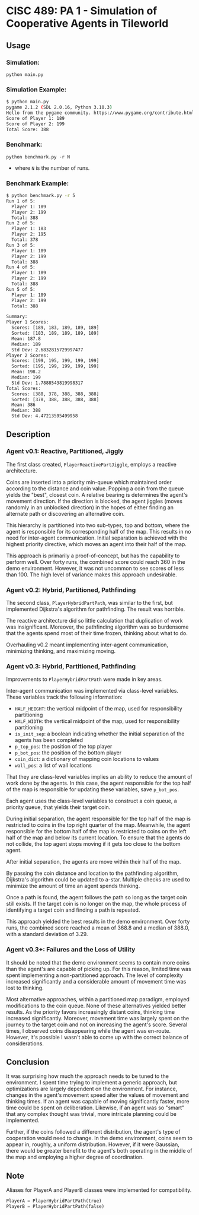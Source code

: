 # CISC 489: PA 1 - Simulation of Cooperative Agents in Tileworld

## Usage

### Simulation:

`python main.py`

### Simulation Example:

```bash
$ python main.py
pygame 2.1.2 (SDL 2.0.16, Python 3.10.3)
Hello from the pygame community. https://www.pygame.org/contribute.html
Score of Player 1: 189
Score of Player 2: 199
Total Score: 388
```

### Benchmark:

`python benchmark.py -r N`

- where `N` is the number of runs.

### Benchmark Example:

```bash
$ python benchmark.py -r 5
Run 1 of 5:
  Player 1: 189
  Player 2: 199
  Total: 388
Run 2 of 5:
  Player 1: 183
  Player 2: 195
  Total: 378
Run 3 of 5:
  Player 1: 189
  Player 2: 199
  Total: 388
Run 4 of 5:
  Player 1: 189
  Player 2: 199
  Total: 388
Run 5 of 5:
  Player 1: 189
  Player 2: 199
  Total: 388

Summary:
Player 1 Scores:
  Scores: [189, 183, 189, 189, 189]
  Sorted: [183, 189, 189, 189, 189]
  Mean: 187.8
  Median: 189
  Std Dev: 2.6832815729997477
Player 2 Scores:
  Scores: [199, 195, 199, 199, 199]
  Sorted: [195, 199, 199, 199, 199]
  Mean: 198.2
  Median: 199
  Std Dev: 1.7888543819998317
Total Scores:
  Scores: [388, 378, 388, 388, 388]
  Sorted: [378, 388, 388, 388, 388]
  Mean: 386
  Median: 388
  Std Dev: 4.47213595499958
```

## Description

### Agent v0.1: Reactive, Partitioned, Jiggly

The first class created, `PlayerReactivePartJiggle`, employs a reactive architecture.

Coins are inserted into a priority min-queue which maintained order according to the distance and coin value. Popping a coin from the queue yields the "best", closest coin. A relative bearing is determines the agent's movement direction. If the direction is blocked, the agent jiggles (moves randomly in an unblocked direction) in the hopes of either finding an alternate path or discovering an alternative coin.

This hierarchy is partitioned into two sub-types, top and bottom, where the agent is responsible for its corresponding half of the map. This results in no need for inter-agent communication. Initial separation is achieved with the highest priority directive, which moves an agent into their half of the map.

This approach is primarily a proof-of-concept, but has the capability to perform well. Over forty runs, the combined score could reach 360 in the demo environment. However, it was not uncommon to see scores of less than 100. The high level of variance makes this approach undesirable.

### Agent v0.2: Hybrid, Partitioned, Pathfinding

The second class, `PlayerHybridPartPath`, was similar to the first, but implemented Dijkstra's algorithm for pathfinding. The result was horrible.

The reactive architecture did so little calculation that duplication of work was insignificant. Moreover, the pathfinding algorithm was so burdensome that the agents spend most of their time frozen, thinking about what to do.

Overhauling v0.2 meant implementing inter-agent communication, minimizing thinking, and maximizing moving.

### Agent v0.3: Hybrid, Partitioned, Pathfinding

Improvements to `PlayerHybridPartPath` were made in key areas.

Inter-agent communication was implemented via class-level variables. These variables track the following information:

- `HALF_HEIGHT`: the vertical midpoint of the map, used for responsibility partitioning
- `HALF_WIDTH`: the vertical midpoint of the map, used for responsibility partitioning
- `is_init_sep`: a boolean indicating whether the initial separation of the agents has been completed
- `p_top_pos`: the position of the top player
- `p_bot_pos`: the position of the bottom player
- `coin_dict`: a dictionary of mapping coin locations to values
- `wall_pos`: a list of wall locations

That they are class-level variables implies an ability to reduce the amount of work done by the agents. In this case, the agent responsible for the top half of the map is responsible for updating these variables, save `p_bot_pos`.

Each agent uses the class-level variables to construct a coin queue, a priority queue, that yields their target coin.

During initial separation, the agent responsible for the top half of the map is restricted to coins in the top right quarter of the map. Meanwhile, the agent responsible for the bottom half of the map is restricted to coins on the left half of the map and below its current location. To ensure that the agents do not collide, the top agent stops moving if it gets too close to the bottom agent.

After initial separation, the agents are move within their half of the map.

By passing the coin distance and location to the pathfinding algorithm, Dijkstra's algorithm could be updated to a-star. Multiple checks are used to minimize the amount of time an agent spends thinking.

Once a path is found, the agent follows the path so long as the target coin still exists. If the target coin is no longer on the map, the whole process of identifying a target coin and finding a path is repeated.

This approach yielded the best results in the demo environment. Over forty runs, the combined score reached a mean of 368.8 and a median of 388.0, with a standard deviation of 3.29.

### Agent v0.3+: Failures and the Loss of Utility

It should be noted that the demo environment seems to contain more coins than the agent's are capable of picking up. For this reason, limited time was spent implementing a non-partitioned approach. The level of complexity increased significantly and a considerable amount of movement time was lost to thinking.

Most alternative approaches, within a partitioned map paradigm, employed modifications to the coin queue. None of these alternatives yielded better results. As the priority favors increasingly distant coins, thinking time increased significantly. Moreover, movement time was largely spent on the journey to the target coin and not on increasing the agent's score. Several times, I observed coins disappearing while the agent was en-route. However, it's possible I wasn't able to come up with the correct balance of considerations.

## Conclusion

It was surprising how much the approach needs to be tuned to the environment. I spent time trying to implement a generic approach, but optimizations are largely dependent on the environment. For instance, changes in the agent's movement speed alter the values of movement and thinking times. If an agent was capable of moving significantly faster, more time could be spent on deliberation. Likewise, if an agent was so "smart" that any complex thought was trivial, more intricate planning could be implemented.

Further, if the coins followed a different distribution, the agent's type of cooperation would need to change. In the demo environment, coins seem to appear in, roughly, a uniform distribution. However, if it were Gaussian, there would be greater benefit to the agent's both operating in the middle of the map and employing a higher degree of coordination.

## Note

Aliases for PlayerA and PlayerB classes were implemented for compatibility.

```python
PlayerA = PlayerHybridPartPath(true)
PlayerB = PlayerHybridPartPath(false)
```
